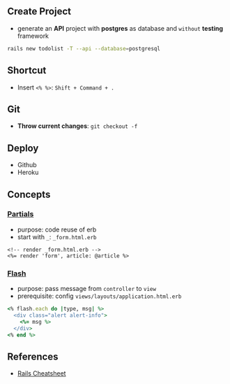 ## Create Project
- generate an **API** project with **postgres** as database and `without` **testing** framework
```sh
rails new todolist -T --api --database=postgresql
```

## Shortcut
- Insert `<% %>`: `Shift + Command + .`

## Git
- **Throw current changes**: `git checkout -f`


## Deploy
- Github
- Heroku


## Concepts
### [Partials](https://riptutorial.com/ruby-on-rails/example/2875/partials)
- purpose: code reuse of erb
- start with `_`: `_form.html.erb`
```erb
<!-- render _form.html.erb -->
<%= render 'form', article: @article %>
```
### [Flash](https://www.rubyguides.com/2019/11/rails-flash-messages/)
- purpose: pass message from `controller` to `view`
- prerequisite: config `views/layouts/application.html.erb`
```ruby
<% flash.each do |type, msg| %>
  <div class="alert alert-info">
    <%= msg %>
  </div>
<% end %>
```

## References
- [Rails Cheatsheet](https://gist.github.com/mdang/95b4f54cadf12e7e0415)



